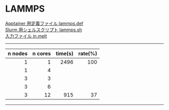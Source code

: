 # LAMMPS

[Apptainer 用定義ファイル lammps.def](lammps.def)<br>
[Slurm 用シェルスクリプト lammps.sh](lammps.sh)<br>
[入力ファイル in.melt](in.melt)<br>

---
|n nodes|n cores|time(s)|rate(%)|
|--:|--:|--:|--:|
|1|1|2496|100|
|1|4|||
|3|3|||
|3|6|||
|3|12|915|37|
---
